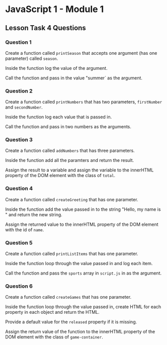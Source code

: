 # JavaScript 1 - Module 1

## Lesson Task 4 Questions

### Question 1

Create a function called `printSeason` that accepts one argument (has one parameter) called `season`.

Inside the function log the value of the argument.

Call the function and pass in the value "summer` as the argument.


### Question 2

Create a function called `printNumbers` that has two parameters, `firstNumber` and `secondNumber`.

Inside the function log each value that is passed in.

Call the function and pass in two numbers as the arguments.


### Question 3

Create a function called `addNumbers` that has three parameters.

Inside the function add all the paramters and return the result.

Assign the result to a variable and assign the variable to the innerHTML property of the DOM element with the class of `total`.


### Question 4

Create a function called `createGreeting` that has one parameter.

Inside the function add the value passed in to the string "Hello, my name is " and return the new string.

Assign the returned value to the innerHTML property of the DOM element with the id of `name`.


### Question 5

Create a function called `printListItems` that has one parameter.

Inside the function loop through the value passed in and log each item.

Call the function and pass the `sports` array in `script.js` in as the argument.


### Question 6

Create a function called `createGames` that has one parameter.

Inside the function loop through the value passed in, create HTML for each property in each object and return the HTML.

Provide a default value for the `released` property if it is missing.

Assign the return value of the function to the innerHTML property of the DOM element with the class of `game-container`.